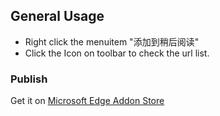
## General Usage
- Right click the menuitem "添加到稍后阅读"
- Click the Icon on toolbar to check the url list.

### Publish
Get it on [Microsoft Edge Addon Store](https://microsoftedge.microsoft.com/addons/detail/%E7%A8%8D%E5%90%8E%E9%98%85%E8%AF%BB/caaapgpomaepmgnljhfpanhednkicfan)
